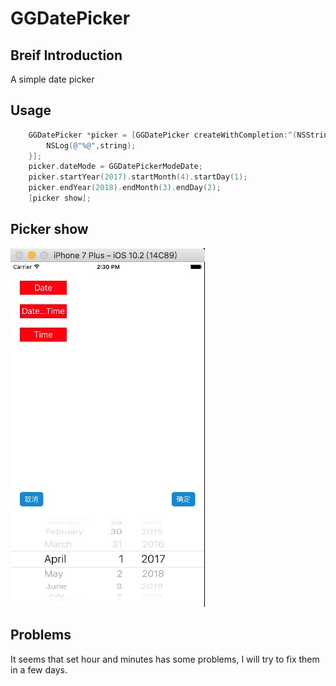 # GGDatePicker
## Breif Introduction
A simple date picker<br>
## Usage
```objective-c
	GGDatePicker *picker = [GGDatePicker createWithCompletion:^(NSString *string){
        NSLog(@"%@",string);
    }];
    picker.dateMode = GGDatePickerModeDate;
    picker.startYear(2017).startMonth(4).startDay(1);
    picker.endYear(2018).endMonth(3).endDay(2);
    [picker show];
```
## Picker show
![Image has gone](https://github.com/bbloveccgxy/GGDatePicker/blob/master/Image/Image.png?raw=true "GGDatePicker")
## Problems
It seems that set hour and minutes has some problems, I will try to fix them in a few days. 

